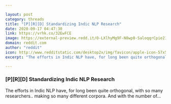 ```yaml
---

layout: post
category: threads
title: "[P][R][D] Standardizing Indic NLP Research"
date: 2020-09-17 04:47:30
link: https://vrhk.co/32EwFCE
image: https://external-preview.redd.it/O-LXlhyMg9F-N8wp0-SaloqqrCpie21kN3gmpKlj6p0.jpg?width=400&height=209.42408377&auto=webp&crop=400:209.42408377,smart&s=7b147836c45f2930547f51cccebacfb0ea6e4004
domain: reddit.com
author: "reddit"
icon: http://www.redditstatic.com/desktop2x/img/favicon/apple-icon-57x57.png
excerpt: "The efforts in Indic NLP have, for long been quite orthogonal, with so many researchers.. making so many different corpora. And with the number of..."

---
```


### [P][R][D] Standardizing Indic NLP Research

The efforts in Indic NLP have, for long been quite orthogonal, with so many researchers.. making so many different corpora. And with the number of...
